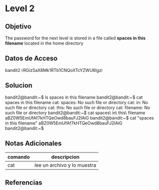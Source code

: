 # Level 2
## Objetivo
The password for the next level is stored in a file called **spaces in this filename** located in the home directory

## Datos de Acceso
bandit2
rRGizSaX8Mk1RTb1CNQoXTcYZWU6lgzi 
## Solucion
bandit2@bandit:~$ ls 
spaces in this filename 
bandit2@bandit:~$ cat spaces in this filename 
cat: spaces: No such file or directory 
cat: in: No such file or directory cat: this: No such file or directory 
cat: filename: No such file or directory 
bandit2@bandit:~$ cat spaces\ in\ this\ filename aBZ0W5EmUfAf7kHTQeOwd8bauFJ2lAiG 
bandit2@bandit:~$ cat "spaces in this filename" aBZ0W5EmUfAf7kHTQeOwd8bauFJ2lAiG 
bandit2@bandit:~$
## Notas Adicionales
|comando|descripcion|
|-------|-----------|
|cat|lee un archivo y lo muestra|
## Referencias
